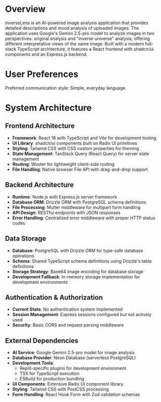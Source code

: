 # Overview

InverseLens is an AI-powered image analysis application that provides detailed descriptions and mood analysis of uploaded images. The application uses Google's Gemini 2.5-pro model to analyze images in two perspectives: original analysis and "inverse universe" analysis, offering different interpretative views of the same image. Built with a modern full-stack TypeScript architecture, it features a React frontend with shadcn/ui components and an Express.js backend.

# User Preferences

Preferred communication style: Simple, everyday language.

# System Architecture

## Frontend Architecture
- **Framework**: React 18 with TypeScript and Vite for development tooling
- **UI Library**: shadcn/ui components built on Radix UI primitives
- **Styling**: Tailwind CSS with CSS custom properties for theming
- **State Management**: TanStack Query (React Query) for server state management
- **Routing**: Wouter for lightweight client-side routing
- **File Handling**: Native browser File API with drag-and-drop support

## Backend Architecture
- **Runtime**: Node.js with Express.js server framework
- **Database ORM**: Drizzle ORM with PostgreSQL schema definitions
- **File Processing**: Multer middleware for multipart form handling
- **API Design**: RESTful endpoints with JSON responses
- **Error Handling**: Centralized error middleware with proper HTTP status codes

## Data Storage
- **Database**: PostgreSQL with Drizzle ORM for type-safe database operations
- **Schema**: Shared TypeScript schema definitions using Drizzle's table definitions
- **Storage Strategy**: Base64 image encoding for database storage
- **Development Fallback**: In-memory storage implementation for development environments

## Authentication & Authorization
- **Current State**: No authentication system implemented
- **Session Management**: Express sessions configured but not actively used
- **Security**: Basic CORS and request parsing middleware

## External Dependencies
- **AI Service**: Google Gemini 2.5-pro model for image analysis
- **Database Provider**: Neon Database (serverless PostgreSQL)
- **Development Tools**: 
  - Replit-specific plugins for development environment
  - TSX for TypeScript execution
  - ESBuild for production bundling
- **UI Components**: Extensive Radix UI component library
- **Styling**: Tailwind CSS with PostCSS processing
- **Form Handling**: React Hook Form with Zod validation schemas